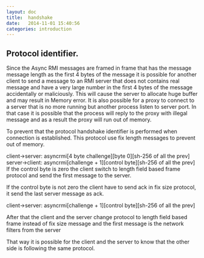 ```yaml
---
layout: doc
title:  handshake
date:   2014-11-01 15:40:56
categories: introduction
---
```


## Protocol identifier.
Since the Async RMI messages are framed in frame that has the message message length as the first 4 bytes of the message
it is possible for another client to send a message to an RMI server that does not contains real message and have
a very large number in the first 4 bytes of the message accidentally or maliciously.
This will cause the server to allocate huge buffer and may result in Memory error.
It is also possible for a proxy to connect to a server that is no more running but another process listen to server port.
In that case it is possible that the process will reply to the proxy with illegal message and as a result the proxy will
run out of memory.

To prevent that the protocol handshake identifier is performed when connection is established.
This protocol use fix length messages to prevent out of memory.

<div class="diagram">
    client->server: asyncrmi[4 byte challenge][byte 0][sh-256 of all the prev]
    server->client: asyncrmi[challenge + 1][control byte][sh-256 of all the prev]
</div>
If the control byte is zero the client switch to length field based frame protocol and send the first message to the server.

If the control byte is not zero the client have to send ack in fix size protocol, it send the last server message as ack.

<div class="diagram">
    client->server: asyncrmi[challenge + 1][control byte][sh-256 of all the prev]
</div>

After that the client and the server change protocol to length field based frame instead of fix size message
and the first message is the network filters from the server


That way it is possible for the client and the server to know that the other side is following the same protocol.





